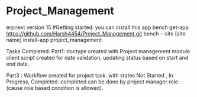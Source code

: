 
# Project_Management

erpnext version 15
#Getting started:
you can install this app 
bench get-app https://github.com/Harsh4454/Project_Management.git
bench --site [site name] install-app project_management

Tasks Completed:
Part1: doctype created with Project management module.
      client script created for date validation, updating status based on start and end date.

Part3 : Workflow created for project task. with states Not Started , In Progress, Completed.
        completed can be done by project manager role.(cause role based condition is allowed).

